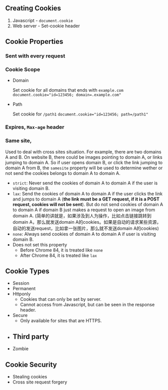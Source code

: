 ## Creating Cookies

1. Javascript - `document.cookie`
2. Web server - Set-cookie header

## Cookie Properties

### Sent with every request
### Cookie Scope
  - Domain
    
    Set cookie for all domains that ends with `example.com`  
    `document.cookie="id=123456; domain=.example.com"`
  - Path
    
    Set cookie for `/path1`
    `document.cookie="id=123456; path=/path1"`

### Expires, `Max-age` header
### Same site, 
  Used to deal with cross sites situation. For example, there are two domains A and B. On website B, there could be images pointing to domain A, or links jumping to domain A. So if user opens domain B, or click the link jumping to domain A from B, the `samesite` property will be used to determine wether or not send the cookies belongs to domain A to domain A.
  - `strict`: Never send the cookies of domain A to domain A if the user is visiting domain B.
  - `lax`: Send the cookies of domain A to domain A if the user clicks the link and jumps to domain A (**the link must be a GET request, if it is a POST request, cookies will not be sent**). But do not send cookies of domain A to domain A if domain B just makes a request to open an image from domain A. (简单的讲就是，如果涉及到人为操作，比如点击链接跳转到domain A，那么就发送domain A的cookies。如果是自动的请求某些资源，自动的发送request，比如拿一张图片，那么就不发送domain A的cookies)
  - `none`: Always send cookies of domain A to domain A if user is visiting domain B.
  - Does not set this property
    - Before Chrome 84, it is treated like `none`
    - After Chrome 84, it is treated like `lax`

## Cookie Types

- Session
- Permanent
- Httponly
  - Cookies that can only be set by server.
  - Cannot access from Javascript, but can be seen in the response header.
- Secure
  - Only available for sites that are HTTPS.
- Third party
  - 
- Zombie

## Cookie Security
- Stealing cookies
- Cross site request forgery

